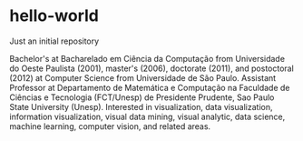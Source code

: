 # hello-world
Just an initial repository

Bachelor's at Bacharelado em Ciência da Computação from Universidade do Oeste Paulista (2001), master's (2006), doctorate (2011), and postoctoral (2012) at Computer Science from Universidade de São Paulo. Assistant Professor at Departamento de Matemática e Computação na Faculdade de Ciências e Tecnologia (FCT/Unesp) de Presidente Prudente, Sao Paulo State University (Unesp). Interested in visualization, data visualization, information visualization, visual data mining, visual analytic,  data science, machine learning, computer vision, and related areas.
